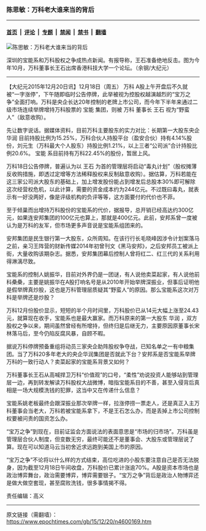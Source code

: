 ### 陈思敏：万科老大谁来当的背后

---

#### [首页](../../../..?n4600169) &nbsp;|&nbsp; [评论](../../../../../epoch-comment?n4600169) &nbsp;|&nbsp; [专题](../../../../../epoch-special?n4600169) &nbsp;|&nbsp; [禁闻](../../../../../epoch-news?n4600169) &nbsp;|&nbsp; [禁书](../../../../../books?n4600169) &nbsp;|&nbsp; [翻墙](https://github.com/gfw-breaker/nogfw/blob/master/README.md?n4600169)


<div><img alt="陈思敏：万科老大谁来当的背后" class="attachment-djy_600_400 size-djy_600_400 wp-post-image" src="https://i.epochtimes.com/assets/uploads/2015/12/1512200847452039-600x400.jpg"/>
<div class="caption">
 <p>
  深圳的宝能系和万科股权之争成热点新闻。有报导称，王石准备绝地反击。图为今年10月，万科董事长王石出席香港科技大学一个论坛。（余钢/大纪元）
 </p>
</div></div><hr/><div class="post_content" id="artbody" itemprop="articleBody">
 <!-- article content begin -->
 <p>
  【大纪元2015年12月20日讯】12月18日（周五）
  <ok href="https://www.epochtimes.com/gb/tag/%E4%B8%87%E7%A7%91.html">
   万科
  </ok>
  A股上午开盘后不久就被“一字涨停”，下午随即临时公告停牌，此举被视为控股权越演越烈的“宝万之争”全面打响。万科是央企长达20年控制的老牌上市公司，而今年下半年来通过二级市场连续举牌增持万科股票的
  <ok href="https://www.epochtimes.com/gb/tag/%E5%AE%9D%E8%83%BD.html">
   宝能
  </ok>
  集团，则被
  <ok href="https://www.epochtimes.com/gb/tag/%E4%B8%87%E7%A7%91.html">
   万科
  </ok>
  董事长
  <ok href="https://www.epochtimes.com/gb/tag/%E7%8E%8B%E7%9F%B3.html">
   王石
  </ok>
  视为“野蛮人”（敌意收购）。
 </p>
 <p>
  先让数字说话。据媒体资料，目前万科主要股东的实力对比：长期第一大股东央企
  <ok href="https://www.epochtimes.com/gb/tag/%E5%8D%8E%E6%B6%A6.html">
   华润
  </ok>
  目前持股比例为15.25%，万科合伙人持股平台（盈安合伙）持有4.14%股份，刘元生（万科最大个人股东）持股比例1.21%，以上三者“公司派”合计持股比例20.6%。
  <ok href="https://www.epochtimes.com/gb/tag/%E5%AE%9D%E8%83%BD.html">
   宝能
  </ok>
  系目前持有万科22.45%的股份，暂居上风。
 </p>
 <p>
  万科18日公告停牌，普遍认为以
  <ok href="https://www.epochtimes.com/gb/tag/%E7%8E%8B%E7%9F%B3.html">
   王石
  </ok>
  为首的管理层将启动“毒丸计划”（股权摊薄反收购措施，即透过定增等方法稀释股权来反制敌意收购）。据估算，万科若能在这三家公司派大股东的基础上，加上增发股份能占到增发后总股本30%即可解除这次经营权危机，以此计算，需要的资金成本约为244亿元。不过既曰毒丸，就表示有一好没两好，像是评级机构的负评等等，这方面要付的代价也不菲。
 </p>
 <p>
  至于倾巢而出增持万科股份的宝能系的代价，据报导，总开销已经高达约300亿元，如果连安邦集团的100亿元也算上，那就是400亿元。此前，安邦系曾一度被认为是万科的友军，但市场更多声音说是宝能系组团来的。
 </p>
 <p>
  安邦集团是民生银行第一大股东，众所周知。在该行行长毛晓峰因涉令计划案落马之前，亲习王阵营的财新传媒2014年初曾刊文《黑马安邦》，之后安邦员工被派上街，大量收购该期杂志。据悉，安邦集团幕后控制人曾将红二、红三代的关系利用得淋漓尽致。
 </p>
 <p>
  宝能系的控制人姚振华，目前对外界仍是一团谜，有人说他卖菜起家，有人说他前科櫐櫐，主要是姚振华在A股打响名号是从2010年开始举牌深振业，但事后证明他是假举牌真炒股，这也是万科管理层质疑其“野蛮人”的原因。那么宝能系这次对万科是举牌还是炒股？
 </p>
 <p>
  万科12月份股价显示，短短的半个月时间里，万科股价已从14元大幅上涨至24.43元，就算现在收手，宝能系也是最大赢家。而万科原来的第一大股东
  <ok href="https://www.epochtimes.com/gb/tag/%E5%8D%8E%E6%B6%A6.html">
   华润
  </ok>
  ，双方股权之争以来，期间虽然曾经有所增持，但终归是后继无力，主要原因原董事长宋林落马后，至今仍陷反腐风暴，自顾不暇。
 </p>
 <p>
  据说万科停牌预备重组将动员三家央企助阵股权争夺战，已知名单之一有中粮集团。当了万科20多年老大的央企华润集团是否就此下台？安邦系是否宝能系举牌万科的一致行动人？卖菜起家的宝能系背景又如何？
 </p>
 <p>
  万科董事长王石从高喊捍卫万科“价值观”的口号，“柔性”劝说投资人能够站到管理层一边，再到转发解读万科股权大战微博，暗指宝能系目的不善，甚至入侵背后真相是一场大规模洗钱的犯罪，这当中又在传递什么信息？
 </p>
 <p>
  宝能系姚老板最终会跟深振业那次举牌一样，拉涨停捞一票走人，还是真正入主万科董事会当老大，万科若被宝能系拿下，不是王石怎么办，而是丢掉上市公司控制权要被问责的国资怎么办。
 </p>
 <p>
  “宝万之争”到现在，目前证监会方面说法的表面意思是“市场的归市场”。万科虽是管理层合伙人制度，但变数无穷，最终可能还不是董事会、大股东或管理层说了算。现在可以知道马云当初舍近求远跑到美国上市的原因。
 </p>
 <p>
  “宝万之争”不论将以什么样的方式结束，高位吃进的小股东要注意自己是否无法脱身，因为截至12月18日午间收盘，万科股价已累计涨逾70%。A股是资本市场也是政治博弈舞台，政治需要博弈，博弈需要银子。“宝万之争”背后是政治人物博弈还是做大做空套现，甚至腐败洗钱，很多事情揭不得。
 </p>
 <p>
  责任编辑：高义
 </p>
 <p>
  <!-- article content end -->
  <div id="below_article_ad">
  </div>
 </p>
</div>


---

原文链接（需翻墙）：https://www.epochtimes.com/gb/15/12/20/n4600169.htm